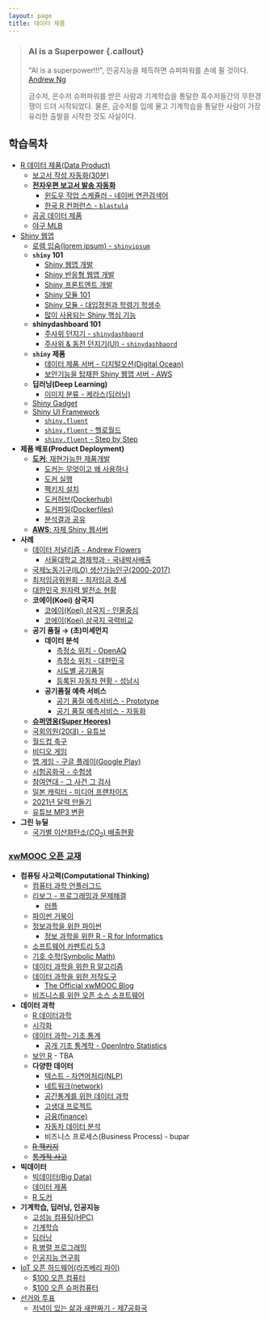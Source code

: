 ```yaml
---
layout: page
title: 데이터 제품
---
```


> ### AI is a Superpower {.callout}
>
> "AI is a superpower!!!", 인공지능을 체득하면 슈퍼파워를 손에 쥘 것이다. [Andrew Ng](https://twitter.com/andrewyng/status/728986380638916609)
>
> 금수저, 은수저 슈퍼파워를 받은 사람과 기계학습을 통달한 흑수저들간의 무한경쟁이 드뎌 시작되었다. 물론, 
> 금수저를 입에 물고 기계학습을 통달한 사람이 가장 유리한 출발을 시작한 것도 사실이다.



## 학습목차 

- [R 데이터 제품(Data Product)](data-product.html)
    - [보고서 작성 자동화(30분)](ds-report-automation.html)
    - [**전자우편 보고서 발송 자동화**](cron-automation.html)
        + [윈도우 작업 스케쥴러 - 네이버 연관검색어](windows-task-scheduler.html)
        + [한국 R 컨퍼런스 - `blastula`](dp-blastula.html)
    - [공공 데이터 제품](data-product-civic-hacking.html)
    - [야구 MLB](ds-baseball-mlb.html)    
- [Shiny 웹앱](shiny-overview.html)
    - [로렘 입숨(lorem ipsum) - `shinyipsum`](dp-shiny-ipsum.html)
    - **`shiny` 101**
        - [Shiny 웹앱 개발](shiny-app.html)    
        - [Shiny 반응형 웹앱 개발](shiny-reactive.html)    
        - [Shiny 프론트엔트 개발](shiny-frontend.html)
        - [Shiny 모듈 101](shiny-module-101.html)
        - [Shiny 모듈 - 대입정원과 학령기 학생수](shiny-module.html)
        - [많이 사용되는 Shiny 핵심 기능](shiny-key-features.html)
    - **shinydashboard 101**
        - [주사위 던지기 - `shinydashbaord`](shiny-draw-dice.html)
        - [주사위 & 동전 던지기(UI) - `shinydashbaord`](shiny-die-coin.html)
    - **`shiny` 제품**
        - [데이터 제품 서버 - 디지털오션(Digital Ocean)](shiny-digital-ocean.html)
        - [보안기능을 탑재한 Shiny 웹앱 서버 - AWS](shiny-webweb-server.html)
    - **딥러닝(Deep Learning)**
        - [이미지 분류 - 케라스(딥러닝)](shiny-image-classification.html)
    - [Shiny Gadget](shiny-gadgets.html)
    - [Shiny UI Framework](dp-shiny-UI.html)    
        - [`shiny.fluent`](dp-shiny-fluent.html)
        - [`shiny.fluent` - 헬로월드](dp-shiny-helloworld.html)
        - [`shiny.fluent` - Step by Step](dp-shiny-step-by-step.html)
- **제품 배포(Product Deployment)** 
    - [**도커**: 재현가능한 제품개발](http://statkclee.github.io/r-docker/) 
        - [도커는 무엇이고 왜 사용하나](http://statkclee.github.io/r-docker/01-what-and-why.html)
        - [도커 실행](http://statkclee.github.io/r-docker/02-Launching-Docker.html)
        - [팩키지 설치](http://statkclee.github.io/r-docker/03-install-packages.html) 
        - [도커허브(Dockerhub)](http://statkclee.github.io/r-docker/04-Dockerhub.html)
        - [도커파일(Dockerfiles)](http://statkclee.github.io/r-docker/05-dockerfiles.html)
        - [분석결과 공유](http://statkclee.github.io/r-docker/06-Sharing-all-your-analysis.html)
    - [**AWS**: 자체 Shiny 웹서버](shiny-aws-ami.html)  
- **사례**
    - [데이터 저널리즘 - Andrew Flowers](data-journalism-flowers.html)
        - [서울대학교 경제학과 - 국내박사배출](data-journalism-snu.html)
    - [국제노동기구(ILO) 생산가능인구(2000-2017)](data-journalism-working-pop.html)
    - [최저임금위원회 - 최저임금 추세](data-journalism-minimum-wage.html)
    - [대한민국 원자력 발전소 현황](shiny-nucelar-powerplant.html)
    - **코에이(Koei) 삼국지** 
        - [코에이(Koei) 삼국지 - 인물중심](dp-koei-three-kingdoms.html)
        - [코에이(Koei) 삼국지 국력비교](dp-koei-three-kingdoms-powers.html)
    - **공기 품질 &rarr; (초)미세먼지** 
        - **데이터 분석** 
            - [측정소 위치 - OpenAQ](dp-aq-location.html)
            - [측정소 위치 - 대한민국](dp-aq-location-korea.html)
            - [시도별 공기품질](dp-aq-sido.html)
            - [등록된 자동차 현황 - 성남시](dp-aq-auto.html)
        - **공기품질 예측 서비스**
            - [공기 품질 예측서비스 - Prototype](dp-airquality-proto.html) 
            - [공기 품질 예측서비스 - 자동화](dp-airquality-automation.html) 
    - **[슈퍼영웅(Super Heores)](dp-superhero.html)**             
    - [국회의원(20대) - 유튜브](dp-congressman-youtube.html)
    - [월드컵 축구](dp-worldcup.html)
    - [비디오 게임](dp-video-game.html)
    - [앱 게임 - 구글 플레이(Google Play)](dp-app-game.html)
    - [시험공화국 - 수험생](dp-exam-republic.html)
    - [참여연대 - 그 사건 그 검사](dp-prosecutor.html)
    - [일본 캐릭터 - 미디어 프랜차이즈](dp-media-franchise.html)
    - [2021년 달력 만들기](dp-calendar-gif.html)
    - [유튜브 MP3 변환](youtube-mp3.html)
- **그린 뉴딜**
    - [국가별 이산화탄소($CO_2$) 배출현황](dp-co2-emission.html)    
    

### [xwMOOC 오픈 교재](https://statkclee.github.io/xwMOOC/)

- **컴퓨팅 사고력(Computational Thinking)**
    - [컴퓨터 과학 언플러그드](http://statkclee.github.io/unplugged)  
    - [리보그 - 프로그래밍과 문제해결](https://statkclee.github.io/code-perspectives/)  
         - [러플](http://statkclee.github.io/rur-ple/)  
    - [파이썬 거북이](http://swcarpentry.github.io/python-novice-turtles/index-kr.html)  
    - [정보과학을 위한 파이썬](https://statkclee.github.io/pythonlearn-kr/)  
        + [정보 과학을 위한 R - R for Informatics](https://statkclee.github.io/r4inf/)
    - [소프트웨어 카펜트리 5.3](http://statkclee.github.io/swcarpentry-version-5-3-new/)
    - [기호 수학(Symbolic Math)](https://statkclee.github.io/symbolic-math/)
    - [데이터 과학을 위한 R 알고리즘](https://statkclee.github.io/r-algorithm/)
    - [데이터 과학을 위한 저작도구](https://statkclee.github.io/ds-authoring/)
        - [The Official xwMOOC Blog](https://xwmooc.netlify.com/)
    - [비즈니스를 위한 오픈 소스 소프트웨어](http://statkclee.github.io/open-source-for-business/)    
- **데이터 과학**
    - [R 데이터과학](https://statkclee.github.io/data-science/)
    - [시각화](https://statkclee.github.io/viz/)
    - [데이터 과학– 기초 통계](https://statkclee.github.io/statistics/)    
        - [공개 기초 통계학 - OpenIntro Statistics](https://statkclee.github.io/openIntro-statistics-bookdown/)
    - [보안 R](https://statkclee.github.io/security/) - TBA
    - **다양한 데이터**
        + [텍스트 - 자연어처리(NLP)](https://statkclee.github.io/text/)
        + [네트워크(network)](https://statkclee.github.io/network)
        + [공간통계를 위한 데이터 과학](https://statkclee.github.io/spatial/)        
        + [고생대 프로젝트](http://statkclee.github.io/trilobite)
        + [금융(finance)](https://statkclee.github.io/finance/)
        + [자동차 데이터 분석](https://statkclee.github.io/automotive/)
        + 비즈니스 프로세스(Business Process) - bupar
    - [~~R 팩키지~~](http://r-pkgs.xwmooc.org/)
    - [~~통계적 사고~~](http://think-stat.xwmooc.org/)
- **빅데이터**
    - [빅데이터(Big Data)](http://statkclee.github.io/bigdata)
    - [데이터 제품](https://statkclee.github.io/data-product/)
    - [R 도커](http://statkclee.github.io/r-docker/)
- **기계학습, 딥러닝, 인공지능**
    - [고성능 컴퓨팅(HPC)](http://statkclee.github.io/hpc)
    - [기계학습](http://statkclee.github.io/ml)
    - [딥러닝](http://statkclee.github.io/deep-learning)
    - [R 병렬 프로그래밍](http://statkclee.github.io/parallel-r/)
    - [인공지능 연구회](https://statkclee.github.io/ai-lab/)
- [IoT 오픈 하드웨어(라즈베리 파이)](http://statkclee.github.io/raspberry-pi)
    - [$100 오픈 컴퓨터](https://statkclee.github.io/one-page/)   
    - [$100 오픈 슈퍼컴퓨터](https://statkclee.github.io/hpc/)
- [선거와 투표](http://statkclee.github.io/politics)
    - [저녁이 있는 삶과 새판짜기 - 제7공화국](https://statkclee.github.io/hq/)

